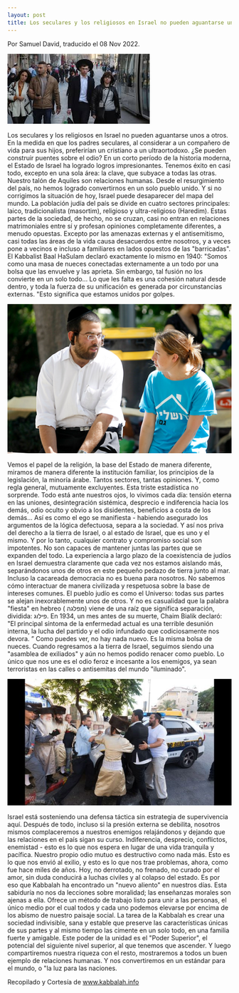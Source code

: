 ```yaml
---
layout: post
title: Los seculares y los religiosos en Israel no pueden aguantarse unos a otros.
---
```


Por Samuel David, traducido el  08 Nov 2022.

![judios ortodoxos](https://github.com/sjudios/sjudios.github.io/blob/master/images/images-08-11-2022/ortodoxos-vs-seculares2.jpg)

Los seculares y los religiosos en Israel no pueden aguantarse unos a otros. En la medida en que los padres seculares, al considerar a un compañero de vida para sus hijos, preferirían un cristiano a un ultraortodoxo. ¿Se pueden construir puentes sobre el odio?
En un corto período de la historia moderna, el Estado de Israel ha logrado logros impresionantes. Tenemos éxito en casi todo, excepto en una sola área: la clave, que subyace a todas las otras. Nuestro talón de Aquiles son relaciones humanas. Desde el resurgimiento del país, no hemos logrado convertirnos en un solo pueblo unido. Y si no corrigimos la situación de hoy, Israel puede desaparecer del mapa del mundo.
La población judía del país se divide en cuatro sectores principales: laico, tradicionalista (masortim), religioso y ultra-religioso (Haredim). Estas partes de la sociedad, de hecho, no se cruzan, casi no entran en relaciones matrimoniales entre sí y profesan opiniones completamente diferentes, a menudo opuestas. Excepto por las amenazas externas y el antisemitismo, casi todas las áreas de la vida causa desacuerdos entre nosotros, y a veces pone a vecinos e incluso a familiares en lados opuestos de las "barricadas".
El Kabbalist Baal HaSulam declaró exactamente lo mismo en 1940: 
"Somos como una masa de nueces conectadas externamente a un todo por una bolsa que las envuelve y las aprieta. Sin embargo, tal fusión no los convierte en un solo todo... Lo que les falta es una cohesión natural desde dentro, y toda la fuerza de su unificación es generada por circunstancias externas. "Esto significa que estamos unidos por golpes.

![judios ortodoxos](https://github.com/sjudios/sjudios.github.io/blob/master/images/images-08-11-2022/ortodoxos-vs-seculares1.jpg)

Vemos el papel de la religión, la base del Estado de manera diferente, miramos de manera diferente la institución familiar, los principios de la legislación, la minoría árabe. Tantos sectores, tantas opiniones. Y, como regla general, mutuamente excluyentes. Esta triste estadística no sorprende. Todo está ante nuestros ojos, lo vivimos cada día: tensión eterna en las uniones, desintegración sistémica, desprecio e indiferencia hacia los demás, odio oculto y obvio a los disidentes, beneficios a costa de los demás...
Así es como el ego se manifiesta - habiendo asegurado los argumentos de la lógica defectuosa, separa a la sociedad. Y así nos priva del derecho a la tierra de Israel, o al estado de Israel, que es uno y el mismo. Y por lo tanto, cualquier contrato y compromiso social son impotentes. No son capaces de mantener juntas las partes que se expanden del todo. La experiencia a largo plazo de la coexistencia de judíos en Israel demuestra claramente que cada vez nos estamos aislando más, separándonos unos de otros en este pequeño pedazo de tierra junto al mar.
Incluso la cacareada democracia no es buena para nosotros. No sabemos cómo interactuar de manera civilizada y respetuosa sobre la base de intereses comunes. El pueblo judío es como el Universo: todas sus partes se alejan inexorablemente unos de otros. Y no es casualidad que la palabra "fiesta" en hebreo ( מפלגה) viene de una raíz que significa separación, dividida: פילוג.
En 1934, un mes antes de su muerte, Chaim Bialik declaró: "El principal síntoma de la enfermedad actual es una terrible desunión interna, la lucha del partido y el odio infundado que codiciosamente nos devora. ”
Como puedes ver, no hay nada nuevo. Es la misma bolsa de nueces. Cuando regresamos a la tierra de Israel, seguimos siendo una "asamblea de exiliados" y aún no hemos podido renacer como pueblo. Lo único que nos une es el odio feroz e incesante a los enemigos, ya sean terroristas en las calles o antisemitas del mundo "iluminado".

![judios ortodoxos](https://github.com/sjudios/sjudios.github.io/blob/master/images/images-08-11-2022/ortodoxos-vs-seculares.jpg)

Israel está sosteniendo una defensa táctica sin estrategia de supervivencia aquí. Después de todo, incluso si la presión externa se debilita, nosotros mismos complaceremos a nuestros enemigos relajándonos y dejando que las relaciones en el país sigan su curso. Indiferencia, desprecio, conflictos, enemistad - esto es lo que nos espera en lugar de una vida tranquila y pacífica. Nuestro propio odio mutuo es destructivo como nada más. Esto es lo que nos envió al exilio, y esto es lo que nos trae problemas, ahora, como fue hace miles de años. Hoy, no derrotado, no frenado, no curado por el amor, sin duda conducirá a luchas civiles y al colapso del estado.
Es por eso que Kabbalah ha encontrado un "nuevo aliento" en nuestros días. Esta sabiduría no nos da lecciones sobre moralidad; las enseñanzas morales son ajenas a ella. Ofrece un método de trabajo listo para unir a las personas, el único medio por el cual todos y cada uno podemos elevarse por encima de los abismo de nuestro paisaje social.
La tarea de la Kabbalah es crear una sociedad indivisible, sana y estable que preserve las características únicas de sus partes y al mismo tiempo las cimente en un solo todo, en una familia fuerte y amigable. Este poder de la unidad es el "Poder Superior", el potencial del siguiente nivel superior, al que tenemos que ascender. Y luego compartiremos nuestra riqueza con el resto, mostraremos a todos un buen ejemplo de relaciones humanas. Y nos convertiremos en un estándar para el mundo, o "la luz para las naciones.

Recopilado y Cortesía de www.kabbalah.info

